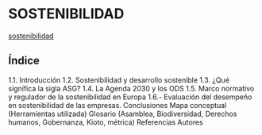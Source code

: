 # SOSTENIBILIDAD

[sostenibilidad](/img/sostenibilidad.jpg)

## Índice
1.1. Introducción
1.2. Sostenibilidad y desarrollo sostenible
1.3. ¿Qué significa la sigla ASG?
1.4. La Agenda 2030 y los ODS
1.5. Marco normativo y regulador de la sostenibilidad en Europa
1.6.- Evaluación del desempeño en sostenibilidad de las empresas.
Conclusiones
Mapa conceptual (Herramientas utilizada)
Glosario (Asamblea, Biodiversidad, Derechos humanos, Gobernanza, Kioto, métrica)
Referencias
Autores
